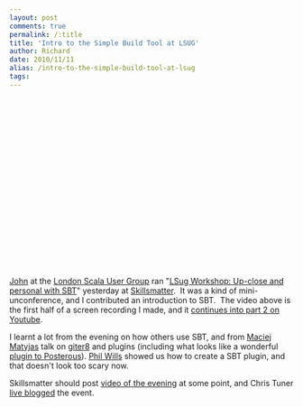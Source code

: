 ```yaml
---
layout: post
comments: true
permalink: /:title
title: 'Intro to the Simple Build Tool at LSUG'
author: Richard
date: 2010/11/11
alias: /intro-to-the-simple-build-tool-at-lsug
tags:
---
```


<object height="303" width="500">
<param name="movie" value="http://www.youtube.com/v/8wNEZ2_iFc8?fs=1&amp;hl=en_US&amp;hd=1" />
<param name="allowFullScreen" value="true" />
<param name="allowscriptaccess" value="always" /><embed src="http://www.youtube.com/v/8wNEZ2_iFc8?fs=1&amp;hl=en_US&amp;hd=1" type="application/x-shockwave-flash" height="303" width="500"></embed>
</object>

[John][] at the [London Scala User Group][] ran "[LSug Workshop: Up-close and personal with SBT][]" yesterday at [Skillsmatter][].  It
was a kind of mini-unconference, and I contributed an introduction to
SBT.  The video above is the first half of a screen recording I made,
and it [continues into part 2 on Youtube][].

I learnt a lot from the evening on how others use SBT, and from [Maciej Matyjas][] talk on [giter8][] and plugins (including what looks like a
wonderful [plugin to Posterous][]). [Phil Wills][] showed us how to
create a SBT plugin, and that doesn't look too scary now.

Skillsmatter should post [video of the evening][] at some point, and
Chris Tuner [live blogged][] the event.

 

  [John]: http://twitter.com/#!/JR0cket
  [London Scala User Group]: http://lsug.org
  [LSug Workshop: Up-close and personal with SBT]: http://www.meetup.com/london-scala/calendar/15231658/
  [Skillsmatter]: http://skillsmatter.com/go/scala
  [continues into part 2 on Youtube]: http://www.youtube.com/watch?v=HbYvq0edlNs
  [Maciej Matyjas]: http://www.meetup.com/london-scala/members/10383726/
  [giter8]: https://github.com/n8han/giter8
  [plugin to Posterous]: https://github.com/n8han/posterous-sbt
  [Phil Wills]: http://twitter.com/#!/philwills
  [video of the evening]: http://skillsmatter.com/podcast/scala/lsug-workshop-up-close-and-personal-with-sbt
  [live blogged]: http://skipoleschris.blogspot.com/2010/11/introduction-to-sbt.html
